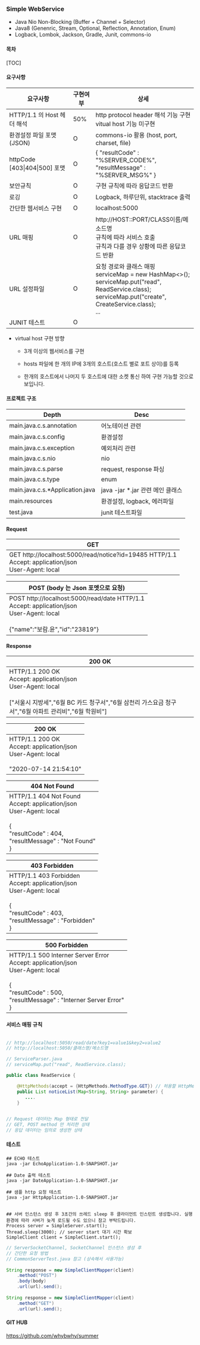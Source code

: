 ### Simple WebService

- Java Nio Non-Blocking (Buffer + Channel + Selector)
- Java8 (Genenric, Stream, Optional, Reflection, Annotation, Enum)
- Logback, Lombok, Jackson, Gradle, Junit, commons-io



#### 목차

[TOC]




#### 요구사항

| 요구사항                      | 구현여부 | 상세                                                         |
| ----------------------------- | -------- | ------------------------------------------------------------ |
| HTTP/1.1 의 Host 헤더 해석    | 50%      | http protocol header 해석 기능 구현<br>vitual host 기능 미구현 |
| 환경설정 파일 포맷 (JSON)     | O        | commons-io 활용 (host, port, charset, file)                  |
| httpCode [403\|404\|500] 포맷 | O        | { "resultCode" : "%SERVER_CODE%",  <br/> "resultMessage" : "%SERVER_MSG%" } |
| 보안규칙                      | O        | 구현 규칙에 따라 응답코드 반환                               |
| 로깅                          | O        | Logback, 하루단위, stacktrace 출력                           |
| 간단한 웹서비스 구현          | O        | localhost:5000                                               |
| URL 매핑                      | O        | http://HOST::PORT/CLASS이름/메소드명 <br/>규칙에 따라 서비스 호출<br>규칙과 다를 경우 상황에 따른 응답코드 반환 |
| URL 설정파일                  | O        | 요청 경로와 클래스 매핑<br>serviceMap = new HashMap<>(); <br>serviceMap.put("read", ReadService.class);<br/>serviceMap.put("create", CreateService.class); <br/>... |
| JUNIT 테스트                  | O        |                                                              |

* virtual host 구현 방향

  * 3개 이상의 웹서비스를 구현

  * hosts 파일에 한 개의 IP에 3개의 호스트(호스트 별로 포트 상이)를 등록

  * 한개의 호스트에서 나머지 두 호스트에 대한 소켓 통신 하여 구현 가능할 것으로 보입니다. 

    

#### 프로젝트 구조

| Depth                           | Desc                             |
| ------------------------------- | -------------------------------- |
| main.java.c.s.annotation        | 어노테이션 관련                  |
| main.java.c.s.config            | 환경설정                         |
| main.java.c.s.exception         | 예외처리 관련                    |
| main.java.c.s.nio               | nio                              |
| main.java.c.s.parse             | request, response 파싱           |
| main.java.c.s.type              | enum                             |
| main.java.c.s.*Application.java | java -jar *.jar 관련 메인 클래스 |
| main.resources                  | 환경설정, logback, 에러파일      |
| test.java                       | junit 테스트파일                 |

#### Request 

| GET                                                          |
| ------------------------------------------------------------ |
| GET http://localhost:5000/read/notice?id=19485 HTTP/1.1<br/>Accept: application/json<br/>User-Agent: local |

| POST (body 는 Json 포멧으로 요청)                            |
| ------------------------------------------------------------ |
| POST http://localhost:5000/read/date HTTP/1.1<br/>Accept: application/json<br/>User-Agent: local<br/><br/>{"name":"보람.윤","id":"23819"} |

#### Response

| 200 OK                                                       |
| ------------------------------------------------------------ |
| HTTP/1.1 200 OK<br/>Accept: application/json<br/>User-Agent: local<br/><br/>["서울시 지방세","6월 BC 카드 청구서","6월 삼천리 가스요금 청구서","6월 아파트 관리비","6월 학원비"] |

| 200 OK                                                       |
| ------------------------------------------------------------ |
| HTTP/1.1 200 OK<br/>Accept: application/json<br/>User-Agent: local<br/><br/>"2020-07-14 21:54:10" |

| 404 Not Found                                                |
| ------------------------------------------------------------ |
| HTTP/1.1 404 Not Found<br/>Accept: application/json<br/>User-Agent: local<br/><br/>{<br/>  "resultCode" : 404,<br/>  "resultMessage" : "Not Found"<br/>} |

| 403 Forbidden                                                |
| ------------------------------------------------------------ |
| HTTP/1.1 403 Forbidden<br/>Accept: application/json<br/>User-Agent: local<br/><br/>{<br/>  "resultCode" : 403,<br/>  "resultMessage" : "Forbidden"<br/>} |

| 500 Forbidden                                                |
| ------------------------------------------------------------ |
| HTTP/1.1 500 Interner Server Error<br/>Accept: application/json<br/>User-Agent: local<br/><br/>{<br/>  "resultCode" : 500,<br/>  "resultMessage" : "Interner Server Error"<br/>} |



#### 서비스 매핑 규칙

```JAVA

// http://localhost:5050/read/date?key1=value1&key2=value2
// http://localhost:5050/클래스명/메소드명

// ServiceParser.java
// serviceMap.put("read", ReadService.class);

public class ReadService {

    @HttpMethods(accept = {HttpMethods.MethodType.GET})	// 허용할 HttpMethod 선언
    public List noticeList(Map<String, String> parameter) {
       .... 
    }

  
// Request 데이터는 Map 형태로 전달
// GET, POST method 만 처리한 상태
// 응답 데이터는 임의로 생성한 상태

```

#### 테스트

```shell
## ECHO 테스트
java -jar EchoApplication-1.0-SNAPSHOT.jar

## Date 출력 테스트
java -jar DateApplication-1.0-SNAPSHOT.jar

## 샘플 http 요청 테스트
java -jar HttpApplication-1.0-SNAPSHOT.jar


## 서버 인스턴스 생성 후 3초간의 쓰레드 sleep 후 클라이언트 인스턴트 생성합니다. 실행 환경에 따라 서버가 늦게 로드될 수도 있으니 참고 부탁드립니다.
Process server = SimpleServer.start();
Thread.sleep(3000); // server start 대기 시간 확보
SimpleClient client = SimpleClient.start();

```



```JAVA
// ServerSocketChannel, SocketChannel 인스턴스 생성 후
// 간단한 요청 방법 
// CommonServerTest.java 참고 (상속해서 사용가능)
  
String response = new SimpleClientMapper(client)
    .method("POST")
    .body(body)
    .url(url).send();
    
String response = new SimpleClientMapper(client)
    .method("GET")
    .url(url).send();
```



#### GIT HUB
 https://github.com/whybwhy/summer

